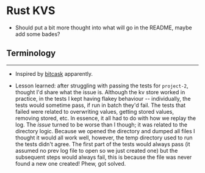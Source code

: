 # Rust KVS


* Should put a bit more thought into what will go in the README, maybe add some bades?

## Terminology
---

* Inspired by [bitcask](https://github.com/basho/bitcask) apparently.

* Lesson learned: after struggling with passing the tests for `project-2`, thought I'd share what the issue is. Although the kv store worked in practice, in the tests I kept having flakey behaviour -- individually, the tests would sometime pass, if run in batch they'd fail. The tests that failed were related to overwriting values, getting stored values, removing stored, etc. In essence, it all had to do with how we replay the log.  The *issue* turned to be worse than I though; it was related to the directory logic. Because we opened the directory and dumped all files I thought it would all work well, however, the temp directory used to run the tests didn't agree. The first part of the tests would always pass (it assumed no prev log file to open so we just created one) but the subsequent steps would always fail, this is because the file was never found a new one created! Phew, got solved.


